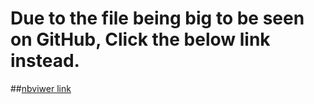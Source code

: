 # Due to the file being big to be seen on GitHub, Click the below link instead.
##[nbviwer link](https://nbviewer.org/github/josephedradan/csc_0308_01_introduction_to_machine_learning_for_interdisciplinary_data_scientists_fall_2021/blob/main/project_final/csc_308_team_4_project_final_retinal_disease_classifier.ipynb)